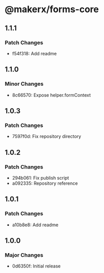 # @makerx/forms-core

## 1.1.1

### Patch Changes

- f54f318: Add readme

## 1.1.0

### Minor Changes

- 8c66570: Expose helper.formContext

## 1.0.3

### Patch Changes

- 7597f0d: Fix repository directory

## 1.0.2

### Patch Changes

- 294b061: Fix publish script
- a092335: Repository reference

## 1.0.1

### Patch Changes

- a10b8e8: Add readme

## 1.0.0

### Major Changes

- 0d6350f: Initial release
